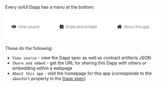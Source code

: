 Every solUI Dapp has a menu at the bottom:

![Menu](../../images/Menu.png)

These do the following:

* `View source` - view the Dapp spec as well as contract artifacts JSON
* `Share and embed` - get the URL for sharing this Dapp with others or embedding within a webpage
* `About this app` - visit the homepage for this app (corresponds to the `aboutUrl` property in the [Dapp spec](../../Specification))

